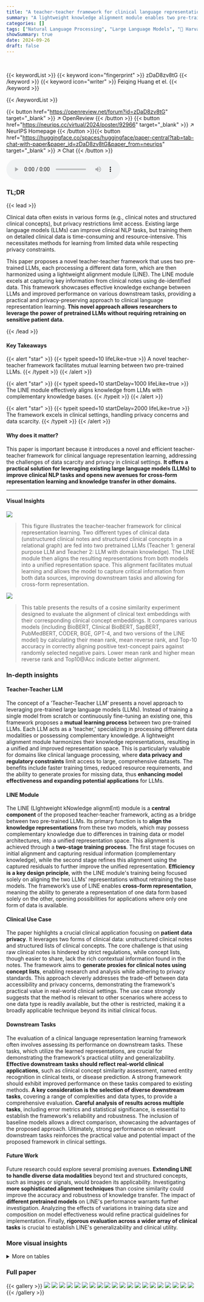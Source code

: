 ```yaml
---
title: "A teacher-teacher framework for clinical language representation learning"
summary: "A lightweight knowledge alignment module enables two pre-trained LLMs to mutually learn and improve clinical language representation, exceeding individual model performance on various downstream tasks..."
categories: []
tags: ["Natural Language Processing", "Large Language Models", "🏢 Harvard University",]
showSummary: true
date: 2024-09-26
draft: false
---
```


<br>

{{< keywordList >}}
{{< keyword icon="fingerprint" >}} zDaD8zv8tG {{< /keyword >}}
{{< keyword icon="writer" >}} Feiqing Huang et el. {{< /keyword >}}
 
{{< /keywordList >}}

{{< button href="https://openreview.net/forum?id=zDaD8zv8tG" target="_blank" >}}
↗ OpenReview
{{< /button >}}
{{< button href="https://neurips.cc/virtual/2024/poster/92966" target="_blank" >}}
↗ NeurIPS Homepage
{{< /button >}}{{< button href="https://huggingface.co/spaces/huggingface/paper-central?tab=tab-chat-with-paper&paper_id=zDaD8zv8tG&paper_from=neurips" target="_blank" >}}
↗ Chat
{{< /button >}}



<audio controls>
    <source src="https://ai-paper-reviewer.com/zDaD8zv8tG/podcast.wav" type="audio/wav">
    Your browser does not support the audio element.
</audio>


### TL;DR


{{< lead >}}

Clinical data often exists in various forms (e.g., clinical notes and structured clinical concepts), but privacy restrictions limit access.  Existing large language models (LLMs) can improve clinical NLP tasks, but training them on detailed clinical data is time-consuming and resource-intensive. This necessitates methods for learning from limited data while respecting privacy constraints. 

This paper proposes a novel teacher-teacher framework that uses two pre-trained LLMs, each processing a different data form, which are then harmonized using a lightweight alignment module (LINE). The LINE module excels at capturing key information from clinical notes using de-identified data. This framework showcases effective knowledge exchange between LLMs and improved performance on various downstream tasks, providing a practical and privacy-preserving approach to clinical language representation learning. **This novel approach allows researchers to leverage the power of pretrained LLMs without requiring retraining on sensitive patient data.**

{{< /lead >}}


#### Key Takeaways

{{< alert "star" >}}
{{< typeit speed=10 lifeLike=true >}} A novel teacher-teacher framework facilitates mutual learning between two pre-trained LLMs. {{< /typeit >}}
{{< /alert >}}

{{< alert "star" >}}
{{< typeit speed=10 startDelay=1000 lifeLike=true >}} The LINE module effectively aligns knowledge from LLMs with complementary knowledge bases. {{< /typeit >}}
{{< /alert >}}

{{< alert "star" >}}
{{< typeit speed=10 startDelay=2000 lifeLike=true >}} The framework excels in clinical settings, handling privacy concerns and data scarcity. {{< /typeit >}}
{{< /alert >}}

#### Why does it matter?
This paper is important because it introduces a novel and efficient teacher-teacher framework for clinical language representation learning, addressing the challenges of data scarcity and privacy in clinical settings. **It offers a practical solution for leveraging existing large language models (LLMs) to improve clinical NLP tasks and opens new avenues for cross-form representation learning and knowledge transfer in other domains.**

------
#### Visual Insights



![](https://ai-paper-reviewer.com/zDaD8zv8tG/figures_3_1.jpg)

> This figure illustrates the teacher-teacher framework for clinical representation learning.  Two different types of clinical data (unstructured clinical notes and structured clinical concepts in a relational graph) are fed into two pretrained LLMs (Teacher 1: general purpose LLM and Teacher 2: LLM with domain knowledge).  The LINE module then aligns the resulting representations from both models into a unified representation space.  This alignment facilitates mutual learning and allows the model to capture critical information from both data sources, improving downstream tasks and allowing for cross-form representation.





![](https://ai-paper-reviewer.com/zDaD8zv8tG/tables_6_1.jpg)

> This table presents the results of a cosine similarity experiment designed to evaluate the alignment of clinical text embeddings with their corresponding clinical concept embeddings.  It compares various models (including BioBERT, Clinical BioBERT, SapBERT, PubMedBERT, CODER, BGE, GPT-4, and two versions of the LINE model) by calculating their mean rank, mean reverse rank, and Top-10 accuracy in correctly aligning positive text-concept pairs against randomly selected negative pairs.  Lower mean rank and higher mean reverse rank and Top10@Acc indicate better alignment.





### In-depth insights


#### Teacher-Teacher LLM
The concept of a 'Teacher-Teacher LLM' presents a novel approach to leveraging pre-trained large language models (LLMs).  Instead of training a single model from scratch or continuously fine-tuning an existing one, this framework proposes a **mutual learning process** between two pre-trained LLMs. Each LLM acts as a 'teacher,' specializing in processing different data modalities or possessing complementary knowledge. A lightweight alignment module harmonizes their knowledge representations, resulting in a unified and improved representation space. This is particularly valuable for domains like clinical language processing, where **data privacy and regulatory constraints** limit access to large, comprehensive datasets. The benefits include faster training times, reduced resource requirements, and the ability to generate proxies for missing data, thus **enhancing model effectiveness and expanding potential applications** for LLMs.

#### LINE Module
The LINE (LIghtweight kNowledge alignmEnt) module is a **central component** of the proposed teacher-teacher framework, acting as a bridge between two pre-trained LLMs. Its primary function is to **align the knowledge representations** from these two models, which may possess complementary knowledge due to differences in training data or model architectures, into a unified representation space.  This alignment is achieved through a **two-stage training process**. The first stage focuses on initial alignment and capturing residual information (complementary knowledge), while the second stage refines this alignment using the captured residuals to further improve the unified representation.  **Efficiency is a key design principle**, with the LINE module's training being focused solely on aligning the two LLMs' representations without retraining the base models. The framework’s use of LINE enables **cross-form representation**, meaning the ability to generate a representation of one data form based solely on the other, opening possibilities for applications where only one form of data is available.

#### Clinical Use Case
The paper highlights a crucial clinical application focusing on **patient data privacy**.  It leverages two forms of clinical data: unstructured clinical notes and structured lists of clinical concepts. The core challenge is that using raw clinical notes is hindered by strict regulations, while concept lists, though easier to share, lack the rich contextual information found in the notes. The framework aims to **generate proxies for clinical notes using concept lists**, enabling research and analysis while adhering to privacy standards. This approach cleverly addresses the trade-off between data accessibility and privacy concerns, demonstrating the framework's practical value in real-world clinical settings. The use case strongly suggests that the method is relevant to other scenarios where access to one data type is readily available, but the other is restricted, making it a broadly applicable technique beyond its initial clinical focus.

#### Downstream Tasks
The evaluation of a clinical language representation learning framework often involves assessing its performance on downstream tasks. These tasks, which utilize the learned representations, are crucial for demonstrating the framework's practical utility and generalizability.  **Effective downstream tasks should reflect real-world clinical applications**, such as clinical concept similarity assessment, named entity recognition in clinical texts, or disease prediction.  A strong framework should exhibit improved performance on these tasks compared to existing methods. **A key consideration is the selection of diverse downstream tasks**,  covering a range of complexities and data types, to provide a comprehensive evaluation.   **Careful analysis of results across multiple tasks**, including error metrics and statistical significance, is essential to establish the framework's reliability and robustness. The inclusion of baseline models allows a direct comparison, showcasing the advantages of the proposed approach.  Ultimately, strong performance on relevant downstream tasks reinforces the practical value and potential impact of the proposed framework in clinical settings.

#### Future Work
Future research could explore several promising avenues. **Extending LINE to handle diverse data modalities** beyond text and structured concepts, such as images or signals, would broaden its applicability.  Investigating **more sophisticated alignment techniques** than cosine similarity could improve the accuracy and robustness of knowledge transfer. The impact of **different pretrained models** on LINE's performance warrants further investigation.  Analyzing the effects of variations in training data size and composition on model effectiveness would refine practical guidelines for implementation.  Finally, **rigorous evaluation across a wider array of clinical tasks** is crucial to establish LINE's generalizability and clinical utility.


### More visual insights




<details>
<summary>More on tables
</summary>


![](https://ai-paper-reviewer.com/zDaD8zv8tG/tables_7_1.jpg)
> This table presents the Area Under the Curve (AUC) for various models in detecting related pairs of clinical concepts compared to randomly selected pairs.  The clinical concepts are categorized into seven relationship types (parent-child, sibling, may treat/prevent, classifies as, differential diagnosis, method of, causative of).  The AUC is calculated for each relationship type and model, showing the model's ability to distinguish true relationships from random associations. Improvements achieved by the LINE model over its constituent teacher models (BGE and CODER or GPT-4 and CODER) are highlighted.

![](https://ai-paper-reviewer.com/zDaD8zv8tG/tables_7_2.jpg)
> This table presents the mean F1 scores achieved by different models on two i2b2 datasets (i2b2 2006 and i2b2 2014).  The models compared include BioBERT, Clinical BioBERT, UmlsBERT, CODER, BGE, and the proposed LINE model. The LINE model uses token-level BGE embeddings and the results are averaged over five runs with different random initializations. The best F1 scores for each dataset are highlighted in bold, allowing for easy comparison of model performance.

![](https://ai-paper-reviewer.com/zDaD8zv8tG/tables_8_1.jpg)
> This table presents the performance of different models in generating sentence embeddings and proxy embeddings (from concept lists) using five-fold cross-validation.  Metrics include precision, recall, F1-score, and accuracy for both concept and sentence embeddings.  The improvement of LINE over its base models is highlighted.

![](https://ai-paper-reviewer.com/zDaD8zv8tG/tables_8_2.jpg)
> This table presents the differences in precision, recall, F1-score, and accuracy between sentence embeddings and their proxy embeddings generated from concept lists. The results are calculated based on the data from Table 4. A reduction in the difference indicates that the alignment between the two types of embeddings has improved.  The table shows the differences for two model configurations: BGE+CODER and GPT-4+CODER.

![](https://ai-paper-reviewer.com/zDaD8zv8tG/tables_13_1.jpg)
> This table presents the results of an experiment to evaluate the alignment of clinical text and concept embeddings generated by different models.  The experiment uses a contrastive approach, comparing the similarity of positive pairs (clinical text with its associated concepts) against negative pairs (clinical text with randomly selected concepts). The table shows the mean rank, mean reverse rank, and top-10 accuracy for each model, highlighting improvements achieved by the LINE framework.

![](https://ai-paper-reviewer.com/zDaD8zv8tG/tables_14_1.jpg)
> This table provides additional results for the alignment objective evaluation, comparing different models' performance in aligning the embedding of clinical texts with their associated concept embeddings. The metrics used are Mean Rank, Mean Reverse Rank, and Top10@Acc, which measure the degree of alignment between positive and negative pairs. The table compares the performance of CODER→BGE, BGE→CODER, and the proposed LINE framework (BGE+CODER).

![](https://ai-paper-reviewer.com/zDaD8zv8tG/tables_14_2.jpg)
> This table presents the performance comparison of different models in generating sentence embeddings and their proxy embeddings from concept lists.  The models are evaluated using precision, recall, F1-score, and accuracy metrics across five-fold cross-validation.  Improvements achieved by the LINE model over its constituent teacher models are highlighted.

![](https://ai-paper-reviewer.com/zDaD8zv8tG/tables_15_1.jpg)
> This table compares the performance of different models on two i2b2 datasets (i2b2 2006 and i2b2 2014) for a named entity recognition task.  The models compared include BioBERT, Clinical BioBERT, UmlsBERT, CODER, BGE, and the proposed LINE model.  The F1 score, a common metric for evaluating the performance of classification models, is reported for both the validation and test sets of each dataset.  The LINE model uses token-level BGE embeddings, which are projected using the LINE module.  The best F1 scores for each dataset and set (validation/test) are highlighted in bold.

</details>




### Full paper

{{< gallery >}}
<img src="https://ai-paper-reviewer.com/zDaD8zv8tG/1.png" class="grid-w50 md:grid-w33 xl:grid-w25" />
<img src="https://ai-paper-reviewer.com/zDaD8zv8tG/2.png" class="grid-w50 md:grid-w33 xl:grid-w25" />
<img src="https://ai-paper-reviewer.com/zDaD8zv8tG/3.png" class="grid-w50 md:grid-w33 xl:grid-w25" />
<img src="https://ai-paper-reviewer.com/zDaD8zv8tG/4.png" class="grid-w50 md:grid-w33 xl:grid-w25" />
<img src="https://ai-paper-reviewer.com/zDaD8zv8tG/5.png" class="grid-w50 md:grid-w33 xl:grid-w25" />
<img src="https://ai-paper-reviewer.com/zDaD8zv8tG/6.png" class="grid-w50 md:grid-w33 xl:grid-w25" />
<img src="https://ai-paper-reviewer.com/zDaD8zv8tG/7.png" class="grid-w50 md:grid-w33 xl:grid-w25" />
<img src="https://ai-paper-reviewer.com/zDaD8zv8tG/8.png" class="grid-w50 md:grid-w33 xl:grid-w25" />
<img src="https://ai-paper-reviewer.com/zDaD8zv8tG/9.png" class="grid-w50 md:grid-w33 xl:grid-w25" />
<img src="https://ai-paper-reviewer.com/zDaD8zv8tG/10.png" class="grid-w50 md:grid-w33 xl:grid-w25" />
<img src="https://ai-paper-reviewer.com/zDaD8zv8tG/11.png" class="grid-w50 md:grid-w33 xl:grid-w25" />
<img src="https://ai-paper-reviewer.com/zDaD8zv8tG/12.png" class="grid-w50 md:grid-w33 xl:grid-w25" />
<img src="https://ai-paper-reviewer.com/zDaD8zv8tG/13.png" class="grid-w50 md:grid-w33 xl:grid-w25" />
<img src="https://ai-paper-reviewer.com/zDaD8zv8tG/14.png" class="grid-w50 md:grid-w33 xl:grid-w25" />
<img src="https://ai-paper-reviewer.com/zDaD8zv8tG/15.png" class="grid-w50 md:grid-w33 xl:grid-w25" />
<img src="https://ai-paper-reviewer.com/zDaD8zv8tG/16.png" class="grid-w50 md:grid-w33 xl:grid-w25" />
<img src="https://ai-paper-reviewer.com/zDaD8zv8tG/17.png" class="grid-w50 md:grid-w33 xl:grid-w25" />
<img src="https://ai-paper-reviewer.com/zDaD8zv8tG/18.png" class="grid-w50 md:grid-w33 xl:grid-w25" />
<img src="https://ai-paper-reviewer.com/zDaD8zv8tG/19.png" class="grid-w50 md:grid-w33 xl:grid-w25" />
<img src="https://ai-paper-reviewer.com/zDaD8zv8tG/20.png" class="grid-w50 md:grid-w33 xl:grid-w25" />
{{< /gallery >}}
